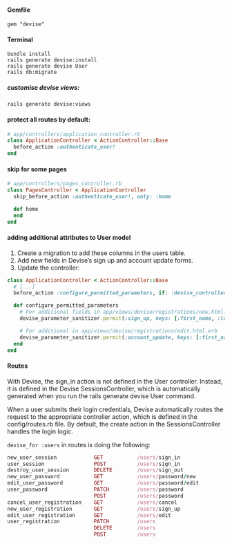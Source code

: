 #### Gemfile
`gem "devise"`
#### Terminal
`bundle install` <br>
`rails generate devise:install` <br>
`rails generate devise User` <br>
`rails db:migrate` <br>
##### customise devise views:
`rails generate devise:views`

#### protect all routes by default:
```ruby
# app/controllers/application_controller.rb
class ApplicationController < ActionController::Base
  before_action :authenticate_user!
end
```

#### skip for some pages
```ruby
# app/controllers/pages_controller.rb
class PagesController < ApplicationController
  skip_before_action :authenticate_user!, only: :home

  def home
  end
end
```
#### adding additional attributes to User model
1. Create a migration to add these columns in the users table.
2. Add new fields in Devise’s sign up and account update forms.
3. Update the controller:
```ruby
class ApplicationController < ActionController::Base
  # [...]
  before_action :configure_permitted_parameters, if: :devise_controller?

  def configure_permitted_parameters
    # For additional fields in app/views/devise/registrations/new.html.erb
    devise_parameter_sanitizer.permit(:sign_up, keys: [:first_name, :last_name])

    # For additional in app/views/devise/registrations/edit.html.erb
    devise_parameter_sanitizer.permit(:account_update, keys: [:first_name, :last_name])
  end
end
```
#### Routes
With Devise, the sign_in action is not defined in the User controller. Instead, it is defined in the Devise SessionsController, which is automatically generated when you run the rails generate devise User command.

When a user submits their login credentials, Devise automatically routes the request to the appropriate controller action, which is defined in the config/routes.rb file. By default, the create action in the SessionsController handles the login logic.

`devise_for :users` in routes is doing the following:

```ruby
new_user_session            GET           /users/sign_in                  devise/sessions#new
user_session                POST          /users/sign_in                  devise/sessions#create
destroy_user_session        DELETE        /users/sign_out                 devise/sessions#destroy
new_user_password           GET           /users/password/new             devise/passwords#new
edit_user_password          GET           /users/password/edit            devise/passwords#edit
user_password               PATCH         /users/password                 devise/passwords#update
                            POST          /users/password                 devise/passwords#create
cancel_user_registration    GET           /users/cancel                   devise/registrations#cancel
new_user_registration       GET           /users/sign_up                  devise/registrations#new
edit_user_registration      GET           /users/edit                     devise/registrations#edit
user_registration           PATCH         /users                          devise/registrations#update
                            DELETE        /users                          devise/registrations#destroy
                            POST          /users                          devise/registrations#create
```
